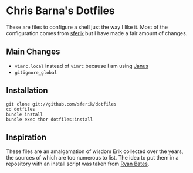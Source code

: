 Chris Barna's Dotfiles
=============================
These are files to configure a shell just the way I like it. Most of the
configuration comes from [sferik](https://github.com/sferik/dotfiles)
but I have made a fair amount of changes.

Main Changes
------------
* `vimrc.local` instead of `vimrc` because I am using
  [Janus](https://github.com/carlhuda/janus)
* `gitignore_global`

Installation
------------
    git clone git://github.com/sferik/dotfiles
    cd dotfiles
    bundle install
    bundle exec thor dotfiles:install

Inspiration
-----------
These files are an amalgamation of wisdom Erik collected over the years,
the sources of which are too numerous to list. The idea to put them in a
repository with an install script was taken from [Ryan
Bates](https://github.com/ryanb/dotfiles).
